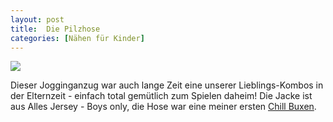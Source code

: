 ```yaml
---
layout: post
title:  Die Pilzhose
categories: [Nähen für Kinder]
---
```


![](2021-12-17-fische-jogginganzug.JPG)

Dieser Jogginganzug war auch lange Zeit eine unserer Lieblings-Kombos in der Elternzeit - einfach total gemütlich zum Spielen daheim!
Die Jacke ist aus Alles Jersey - Boys only, die Hose war eine meiner ersten [Chill Buxen](https://www.alles-fuer-selbermacher.de/ebook/freebooks?product_id=37309).
